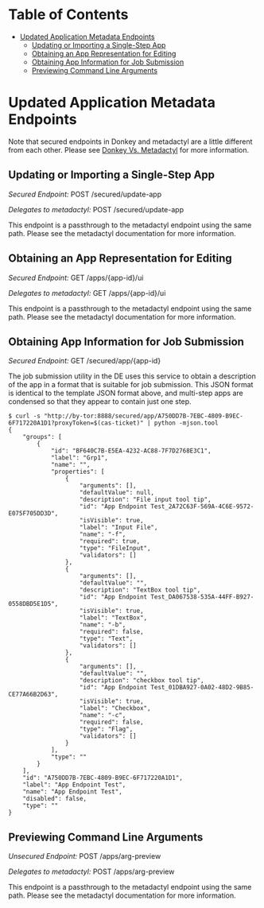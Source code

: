# Table of Contents

* [Updated Application Metadata Endpoints](#updated-application-metadata-endpoints)
    * [Updating or Importing a Single-Step App](#updating-or-importing-a-single-step-app)
    * [Obtaining an App Representation for Editing](#obtaining-an-app-representation-for-editing)
    * [Obtaining App Information for Job Submission](#obtaining-app-information-for-job-submission)
    * [Previewing Command Line Arguments](#previewing-command-line-arguments)

# Updated Application Metadata Endpoints

Note that secured endpoints in Donkey and metadactyl are a little different from
each other. Please see [Donkey Vs. Metadactyl](donkey-v-metadactyl.md) for more
information.

## Updating or Importing a Single-Step App

*Secured Endpoint:* POST /secured/update-app

*Delegates to metadactyl:* POST /secured/update-app

This endpoint is a passthrough to the metadactyl endpoint using the same
path. Please see the metadactyl documentation for more information.

## Obtaining an App Representation for Editing

*Secured Endpoint:* GET /apps/{app-id}/ui

*Delegates to metadactyl:* GET /apps/{app-id}/ui

This endpoint is a passthrough to the metadactyl endpoint using the same path.
Please see the metadactyl documentation for more information.

## Obtaining App Information for Job Submission

*Secured Endpoint:* GET /secured/app/{app-id}

The job submission utility in the DE uses this service to obtain a description
of the app in a format that is suitable for job submission. This JSON format is
identical to the template JSON format above, and multi-step apps are condensed
so that they appear to contain just one step.

```
$ curl -s "http://by-tor:8888/secured/app/A750DD7B-7EBC-4809-B9EC-6F717220A1D1?proxyToken=$(cas-ticket)" | python -mjson.tool
{
    "groups": [
        {
            "id": "BF640C7B-E5EA-4232-AC88-7F7D2768E3C1",
            "label": "Grp1",
            "name": "",
            "properties": [
                {
                    "arguments": [],
                    "defaultValue": null,
                    "description": "File input tool tip",
                    "id": "App Endpoint Test_2A72C63F-569A-4C6E-9572-E075F705DD3D",
                    "isVisible": true,
                    "label": "Input File",
                    "name": "-f",
                    "required": true,
                    "type": "FileInput",
                    "validators": []
                },
                {
                    "arguments": [],
                    "defaultValue": "",
                    "description": "TextBox tool tip",
                    "id": "App Endpoint Test_DA067538-535A-44FF-B927-0558DBD5E1D5",
                    "isVisible": true,
                    "label": "TextBox",
                    "name": "-b",
                    "required": false,
                    "type": "Text",
                    "validators": []
                },
                {
                    "arguments": [],
                    "defaultValue": "",
                    "description": "checkbox tool tip",
                    "id": "App Endpoint Test_01DBA927-0A02-48D2-9B85-CE77A66B2D63",
                    "isVisible": true,
                    "label": "Checkbox",
                    "name": "-c",
                    "required": false,
                    "type": "Flag",
                    "validators": []
                }
            ],
            "type": ""
        }
    ],
    "id": "A750DD7B-7EBC-4809-B9EC-6F717220A1D1",
    "label": "App Endpoint Test",
    "name": "App Endpoint Test",
    "disabled": false,
    "type": ""
}
```

## Previewing Command Line Arguments

*Unsecured Endpoint:* POST /apps/arg-preview

*Delegates to metadactyl:* POST /apps/arg-preview

This endpoint is a passthrough to the metadactyl endpoint using the same path.
Please see the metadactyl documentation for more information.
